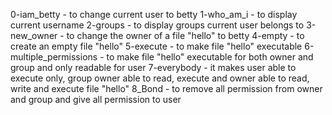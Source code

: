 0-iam_betty - to change current user to betty
1-who_am_i - to display current username
2-groups - to display groups current user belongs to
3-new_owner - to change the owner of a file "hello" to betty
4-empty - to create an empty file "hello"
5-execute - to make file "hello" executable
6-multiple_permissions - to make file "hello" executable for both owner and group and only readable for user
7-everybody - it makes user able to execute only, group owner able to read, execute and owner able to read, write and execute file "hello"
8_Bond - to remove all permission from owner and group and give all permission to user
